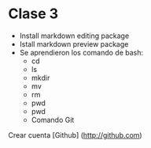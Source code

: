 # Clase 3
- Install markdown editing package
- Istall markdown preview package
- Se aprendieron los comando de bash:
    + cd
    + ls
    + mkdir
    + mv
    + rm
    + pwd
    + pwd
    + Comando Git

Crear cuenta [Github] (http://github.com)